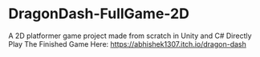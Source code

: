 # DragonDash-FullGame-2D
A 2D platformer game project made from scratch in Unity and C#
Directly Play The Finished Game Here:
https://abhishek1307.itch.io/dragon-dash
